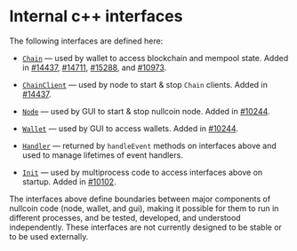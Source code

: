 # Internal c++ interfaces

The following interfaces are defined here:

* [`Chain`](chain.h) — used by wallet to access blockchain and mempool state. Added in [#14437](https://github.com/nullcoin/nullcoin/pull/14437), [#14711](https://github.com/nullcoin/nullcoin/pull/14711), [#15288](https://github.com/nullcoin/nullcoin/pull/15288), and [#10973](https://github.com/nullcoin/nullcoin/pull/10973).

* [`ChainClient`](chain.h) — used by node to start & stop `Chain` clients. Added in [#14437](https://github.com/nullcoin/nullcoin/pull/14437).

* [`Node`](node.h) — used by GUI to start & stop nullcoin node. Added in [#10244](https://github.com/nullcoin/nullcoin/pull/10244).

* [`Wallet`](wallet.h) — used by GUI to access wallets. Added in [#10244](https://github.com/nullcoin/nullcoin/pull/10244).

* [`Handler`](handler.h) — returned by `handleEvent` methods on interfaces above and used to manage lifetimes of event handlers.

* [`Init`](init.h) — used by multiprocess code to access interfaces above on startup. Added in [#10102](https://github.com/nullcoin/nullcoin/pull/10102).

The interfaces above define boundaries between major components of nullcoin code (node, wallet, and gui), making it possible for them to run in different processes, and be tested, developed, and understood independently. These interfaces are not currently designed to be stable or to be used externally.
